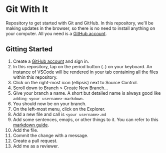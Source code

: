 # Git With It

Repository to get started with Git and GitHub. In this repository, we'll be making updates in the browser, so there is no need to install anything on your computer. All you need is a [GitHub account](https://github.com/signup).

## Gitting Started
1. Create a [GitHub account](https://github.com/signup) and sign in.
2. In this repository, tap on the period button (`.`) on your keyboard. An instance of VSCode will be rendered in your tab containing all the files within this repository.
3. Click on the right-most icon (ellipsis) next to Source Control.
4. Scroll down to Branch > Create New Branch...
5. Give your branch a name. A short but detailed name is always good like `adding-<your username>-markdown`.
6. You should now be on your branch.
7. On the left-most menu, click on the Explorer.
8. Add a new file and call is `<your username>.md`
9. Add some sentences, emojis, or other things to it. You can refer to this [markdown guide](https://guides.github.com/features/mastering-markdown/).
10. Add the file.
11. Commit the change with a message.
12. Create a pull request.
13. Add me as a reviewer.

